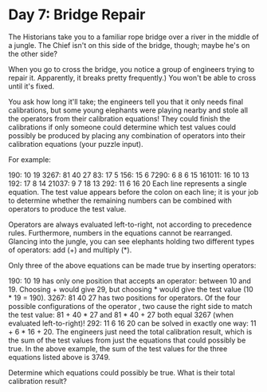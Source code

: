 # Day 7: Bridge Repair
The Historians take you to a familiar rope bridge over a river in the middle of a jungle. The
Chief isn't on this side of the bridge, though; maybe he's on the other side?

When you go to cross the bridge, you notice a group of engineers trying to repair it. 
Apparently, it breaks pretty frequently.) You won't be able to cross until it's fixed.

You ask how long it'll take; the engineers tell you that it only needs final calibrations, but some
young elephants were playing nearby and stole all the operators from their calibration equations! They
could finish the calibrations if only someone could determine which test values could possibly be produced
by placing any combination of operators into their calibration equations (your puzzle input).

For example:

190: 10 19
3267: 81 40 27
83: 17 5
156: 15 6
7290: 6 8 6 15
161011: 16 10 13
192: 17 8 14
21037: 9 7 18 13
292: 11 6 16 20
Each line represents a single equation. The test value appears before the colon on each line;
it is your job to determine whether the remaining numbers can be combined with operators to produce the
test value.

Operators are always evaluated left-to-right, not according to precedence rules. Furthermore, numbers
in the equations cannot be rearranged. Glancing into the jungle, you can see elephants holding two different
types of operators: add (+) and multiply (*).

Only three of the above equations can be made true by inserting operators:

190: 10 19 has only one position that accepts an operator: between 10 and 19. Choosing + would give
29, but choosing * would give the test value (10 * 19 = 190).
3267: 81 40 27 has two positions for operators. Of the four possible configurations of the operator
, two cause the right side to match the test value: 81 + 40 * 27 and 81 * 40 + 27 both equal 3267
(when evaluated left-to-right)!
292: 11 6 16 20 can be solved in exactly one way: 11 + 6 * 16 + 20.
The engineers just need the total calibration result, which is the sum of the test values from just
the equations that could possibly be true. In the above example, the sum of the test values for the
three equations listed above is 3749.

Determine which equations could possibly be true. What is their total calibration result?
